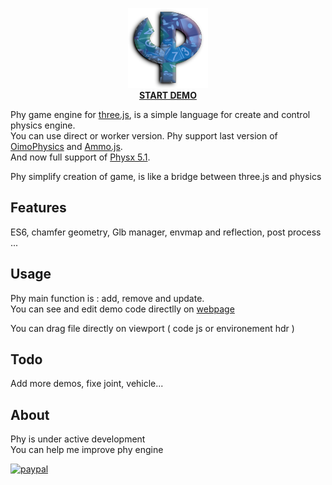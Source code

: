 <p align="center"><a href="https://lo-th.github.io/phy/"><img src="./assets/icons/logo.png" alt="START DEMOt" width="128" height="128"/></a><br><a href="https://lo-th.github.io/phy/"><b>START DEMO</b></a></p>

Phy game engine for <a href="https://github.com/mrdoob/three.js">three.js</a>, is a simple language for create and control physics engine.<br>
You can use direct or worker version. Phy support last version of <a href="https://github.com/saharan/OimoPhysics/">OimoPhysics</a> and <a href="https://github.com/kripken/ammo.js">Ammo.js</a>.<br>
And now full support of <a href="https://github.com/fabmax/physx-js-webidl">Physx 5.1</a>.

Phy simplify creation of game, is like a bridge between three.js and physics 

## Features

ES6, chamfer geometry, Glb manager, envmap and reflection, post process ...

## Usage

Phy main function is : add, remove and update.<br>
You can see and edit demo code directlly on <a href="https://lo-th.github.io/phy/">webpage</a> 

You can drag file directly on viewport ( code js or environement hdr ) 

## Todo

Add more demos, fixe joint, vehicle...

## About

Phy is under active development<br>
You can help me improve phy engine

[![paypal](https://www.paypalobjects.com/en_US/i/btn/btn_donate_LG.gif)](https://www.paypal.com/cgi-bin/webscr?cmd=_s-xclick&hosted_button_id=8KTXA987XHYNQ)
